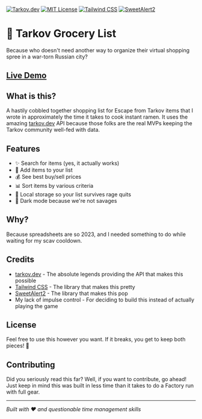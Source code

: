 [![Tarkov.dev](https://img.shields.io/badge/Tarkov.dev-000000?style=for-the-badge)](https://tarkov.dev)
[![MIT License](https://img.shields.io/badge/MIT-green?style=for-the-badge)](https://github.com/aesisify/tarkov-grocery-list/blob/master/LICENSE)
[![Tailwind CSS](https://img.shields.io/badge/Tailwind_CSS-38B2AC?style=for-the-badge&logo=tailwind-css&logoColor=white)](https://tailwindcss.com)
[![SweetAlert2](https://img.shields.io/badge/SweetAlert2-FF6550?style=for-the-badge)](https://sweetalert2.github.io)

# 🛒 Tarkov Grocery List

Because who doesn't need another way to organize their virtual shopping spree in a war-torn Russian city?

## [Live Demo](https://aesisify.github.io/tarkov-grocery-list/)

## What is this?

A hastily cobbled together shopping list for Escape from Tarkov items that I wrote in approximately the time it takes to cook instant ramen. It uses the amazing [tarkov.dev](https://tarkov.dev) API because those folks are the real MVPs keeping the Tarkov community well-fed with data.

## Features

- ✨ Search for items (yes, it actually works)
- 📃 Add items to your list
- 💰 See best buy/sell prices
- 📊 Sort items by various criteria
- 💾 Local storage so your list survives rage quits
- 🎨 Dark mode because we're not savages

## Why?

Because spreadsheets are so 2023, and I needed something to do while waiting for my scav cooldown.

## Credits

- [tarkov.dev](https://tarkov.dev) - The absolute legends providing the API that makes this possible
- [Tailwind CSS](https://tailwindcss.com) - The library that makes this pretty
- [SweetAlert2](https://sweetalert2.github.io) - The library that makes this pop
- My lack of impulse control - For deciding to build this instead of actually playing the game

## License

Feel free to use this however you want. If it breaks, you get to keep both pieces! 🎉

## Contributing

Did you seriously read this far? Well, if you want to contribute, go ahead! Just keep in mind this was built in less time than it takes to do a Factory run with full gear.

---

*Built with ❤️ and questionable time management skills* 
